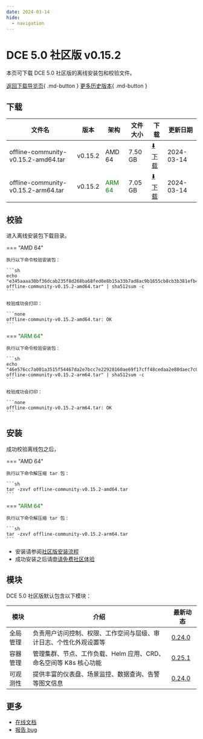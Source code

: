 ```yaml
---
date: 2024-03-14
hide:
  - navigation
---
```


# DCE 5.0 社区版 v0.15.2

本页可下载 DCE 5.0 社区版的离线安装包和校验文件。

[返回下载导览页](../index.md){ .md-button } [更多历史版本](./dce5-installer-history.md){ .md-button }

## 下载

| 文件名                      | 版本    | 架构 | 文件大小 | 下载         | 更新日期  |
| -------------------------- | ------- | --- | ------- | ---------- | -------- |
| offline-community-v0.15.2-amd64.tar | v0.15.2 | AMD 64 | 7.50 GB | [:arrow_down: 下载](https://qiniu-download-public.daocloud.io/DaoCloud_Enterprise/dce5/offline-community-v0.15.2-amd64.tar) | 2024-03-14 |
| offline-community-v0.15.2-arm64.tar | v0.15.2 | <font color="green">ARM 64</font> | 7.05 GB | [:arrow_down: 下载](https://qiniu-download-public.daocloud.io/DaoCloud_Enterprise/dce5/offline-community-v0.15.2-arm64.tar) | 2024-03-14 |

## 校验

进入离线安装包下载目录。

=== "AMD 64"

    执行以下命令校验安装包：

    ```sh
    echo "e345aaaa30bf36dcab235f8d268ba68fed0e8b15a33b7ad8ac9b1655cb8cb3b381efb49d662df4dc90d70cfb8cb38a987941e09f4bf7c544f46f71279843ac94  offline-community-v0.15.2-amd64.tar" | sha512sum -c
    ```

    校验成功会打印：

    ```none
    offline-community-v0.15.2-amd64.tar: OK
    ```

=== "<font color="green">ARM 64</font>"

    执行以下命令校验安装包：

    ```sh
    echo "46e576cc7a001a3515f54467da2e7bcc7e22928160ae69f17cff48cedaa2e80daec7c07d3213dc89b1b4de2283f221951c7814bcbba1d0eaa0d810e7310f4893  offline-community-v0.15.2-arm64.tar" | sha512sum -c
    ```

    校验成功会打印：

    ```none
    offline-community-v0.15.2-arm64.tar: OK
    ```

## 安装

成功校验离线包之后，

=== "AMD 64"

    执行以下命令解压缩 tar 包：

    ```sh
    tar -zxvf offline-community-v0.15.2-amd64.tar
    ```

=== "<font color="green">ARM 64</font>"

    执行以下命令解压缩 tar 包：

    ```sh
    tar -zxvf offline-community-v0.15.2-arm64.tar
    ```

- 安装请参阅[社区版安装流程](../../install/community/k8s/online.md#_2)
- 成功安装之后请[申请免费社区体验](../../dce/license0.md)

## 模块

DCE 5.0 社区版默认包含以下模块：

| 模块     | 介绍            | 最新动态         |
| -------- | -------------- | -------------- |
| 全局管理 | 负责用户访问控制、权限、工作空间与层级、审计日志、个性化外观设置等      | [0.24.0](../../ghippo/intro/release-notes.md#v0240) |
| 容器管理 | 管理集群、节点、工作负载、Helm 应用、CRD、命名空间等 K8s 核心功能 | [0.25.1](../../kpanda/intro/release-notes.md#v0251) |
| 可观测性 | 提供丰富的仪表盘、场景监控、数据查询、告警等图文信息              | [0.24.0](../../insight/intro/releasenote.md#v0240)  |

## 更多

- [在线文档](../../dce/index.md)
- [报告 bug](https://github.com/DaoCloud/DaoCloud-docs/issues)
